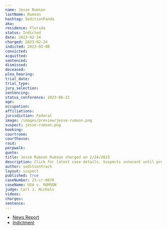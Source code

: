 ```yaml
---
name: Jesse Rumson
lastName: Rumson
hashtag: SeditionPanda
aka:
residence: Florida
status: Indicted
date: 2023-02-24
charged: 2023-02-24
indicted: 2023-03-08
convicted:
acquitted:
sentenced:
dismissed:
deceased:
plea_hearing:
trial_date:
trial_type:
jury_selection:
sentencing:
status_conference: 2023-06-21
age:
occupation:
affiliations:
jurisdiction: Federal
image: /images/preview/jesse-rumson.png
suspect: jesse-rumson.png
booking:
courtroom:
courthouse:
raid:
perpwalk:
quote:
title: Jesse Rumson Rumson charged on 2/24/2023
description: Click for latest case details. Suspects innocent until proven guilty.
author: seditiontrack
layout: suspect
published: true
caseNumber: 23-cr-0070
caseName: USA v. RUMSON
judge: Carl J. Nichols
videos:
charges:
sentence:
---
```

- [News Report](https://www.wfla.com/news/local-news/citrus-county/florida-man-known-as-sedition-panda-arrested-for-allegedly-storming-capitol/)
- [Indictment](https://storage.courtlistener.com/recap/gov.uscourts.dcd.252921/gov.uscourts.dcd.252921.8.0_1.pdf)
